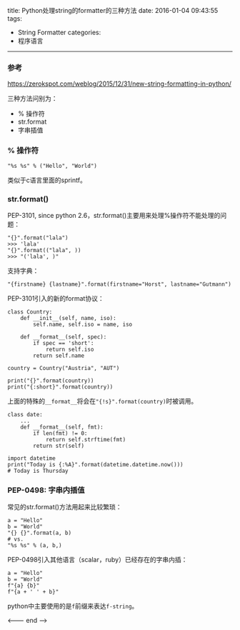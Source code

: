 title: Python处理string的formatter的三种方法
date: 2016-01-04 09:43:55
tags:
- String Formatter
categories:
- 程序语言

---

### 参考

<https://zerokspot.com/weblog/2015/12/31/new-string-formatting-in-python/>

三种方法问别为：
- % 操作符
- str.format
- 字串插值

### % 操作符

```
"%s %s" % ("Hello", "World")
```

类似于c语言里面的sprintf。

### str.format()

PEP-3101, since python 2.6，str.format()主要用来处理%操作符不能处理的问题：

```
"{}".format("lala")
>>> 'lala'
"{}".format(("lala", ))
>>> "('lala', )"
```
支持字典：

```
"{firstname} {lastname}".format(firstname="Horst", lastname="Gutmann")
```

PEP-3101引入的新的format协议：

```
class Country:
    def __init__(self, name, iso):
        self.name, self.iso = name, iso

    def __format__(self, spec):
        if spec == 'short':
            return self.iso
        return self.name

country = Country("Austria", "AUT")

print("{}".format(country))
print("{:short}".format(country))
```

上面的特殊的`__format__`将会在`"{!s}".format(country)`时被调用。

```
class date:
    ...
    def __format__(self, fmt):
        if len(fmt) != 0:
            return self.strftime(fmt)
        return str(self)
```

```
import datetime
print("Today is {:%A}".format(datetime.datetime.now()))
# Today is Thursday
```

### PEP-0498: 字串内插值

常见的str.format()方法用起来比较繁琐：

```
a = "Hello"
b = "World"
"{} {}".format(a, b)
# vs.
"%s %s" % (a, b,)
```

PEP-0498引入其他语言（scalar，ruby）已经存在的字串内插：

```
a = "Hello"
b = "World"
f"{a} {b}"
f"{a + ' ' + b}"
```

python中主要使用的是`f`前缀来表达`f-string`。

<--- end -->
